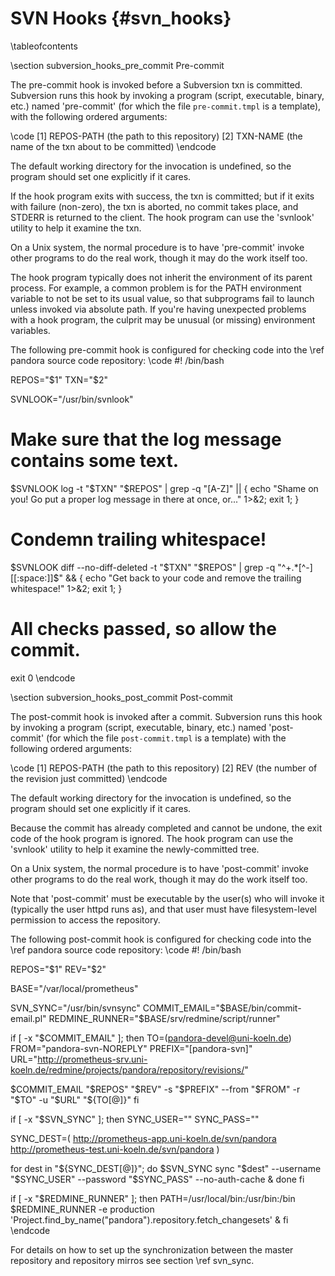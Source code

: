 SVN Hooks    {#svn_hooks}
=========

\tableofcontents

\section subversion_hooks_pre_commit Pre-commit

The pre-commit hook is invoked before a Subversion txn is
committed. Subversion runs this hook by invoking a program
(script, executable, binary, etc.) named 'pre-commit' (for which
the file `pre-commit.tmpl` is a template), with the following ordered arguments:

\code
[1] REPOS-PATH   (the path to this repository)
[2] TXN-NAME     (the name of the txn about to be committed)
\endcode

The default working directory for the invocation is undefined, so
the program should set one explicitly if it cares.

If the hook program exits with success, the txn is committed; but
if it exits with failure (non-zero), the txn is aborted, no commit
takes place, and STDERR is returned to the client.   The hook
program can use the 'svnlook' utility to help it examine the txn.

On a Unix system, the normal procedure is to have 'pre-commit'
invoke other programs to do the real work, though it may do the
work itself too.

The hook program typically does not inherit the environment of
its parent process.  For example, a common problem is for the
PATH environment variable to not be set to its usual value, so
that subprograms fail to launch unless invoked via absolute path.
If you're having unexpected problems with a hook program, the
culprit may be unusual (or missing) environment variables.

The following pre-commit hook is configured for checking code
into the \ref pandora source code repository:
\code
#! /bin/bash

REPOS="$1"
TXN="$2"

SVNLOOK="/usr/bin/svnlook"

# Make sure that the log message contains some text.
$SVNLOOK log -t "$TXN" "$REPOS" | grep -q "[A-Z]" || {
  echo "Shame on you! Go put a proper log message in there at once, or..." 1>&2;
  exit 1;
}

# Condemn trailing whitespace!
$SVNLOOK diff --no-diff-deleted -t "$TXN" "$REPOS" | grep -q "^+.*[^-][[:space:]]$" && {
  echo "Get back to your code and remove the trailing whitespace!" 1>&2;
  exit 1;
}

# All checks passed, so allow the commit.
exit 0
\endcode

\section subversion_hooks_post_commit Post-commit

The post-commit hook is invoked after a commit.  Subversion runs
this hook by invoking a program (script, executable, binary, etc.)
named 'post-commit' (for which the file `post-commit.tmpl` is a template) with the 
following ordered arguments:

\code
[1] REPOS-PATH   (the path to this repository)
[2] REV          (the number of the revision just committed)
\endcode

The default working directory for the invocation is undefined, so
the program should set one explicitly if it cares.

Because the commit has already completed and cannot be undone,
the exit code of the hook program is ignored.  The hook program
can use the 'svnlook' utility to help it examine the
newly-committed tree.

On a Unix system, the normal procedure is to have 'post-commit'
invoke other programs to do the real work, though it may do the
work itself too.

Note that 'post-commit' must be executable by the user(s) who will
invoke it (typically the user httpd runs as), and that user must
have filesystem-level permission to access the repository.

The following post-commit hook is configured for checking code
into the \ref pandora source code repository:
\code
#! /bin/bash

REPOS="$1"
REV="$2"

BASE="/var/local/prometheus"

SVN_SYNC="/usr/bin/svnsync"
COMMIT_EMAIL="$BASE/bin/commit-email.pl"
REDMINE_RUNNER="$BASE/srv/redmine/script/runner"

if [ -x "$COMMIT_EMAIL" ]; then
  TO=(pandora-devel@uni-koeln.de)
  FROM="pandora-svn-NOREPLY"
  PREFIX="[pandora-svn]"
  URL="http://prometheus-srv.uni-koeln.de/redmine/projects/pandora/repository/revisions/"

  $COMMIT_EMAIL "$REPOS" "$REV" -s "$PREFIX" --from "$FROM" -r "$TO" -u "$URL" "${TO[@]}"
fi

if [ -x "$SVN_SYNC" ]; then
  SYNC_USER="<user>"
  SYNC_PASS="<pass>"

  SYNC_DEST=(
    http://prometheus-app.uni-koeln.de/svn/pandora
    http://prometheus-test.uni-koeln.de/svn/pandora
  )

  for dest in "${SYNC_DEST[@]}"; do
    $SVN_SYNC sync "$dest" --username "$SYNC_USER" --password "$SYNC_PASS" --no-auth-cache &
  done
fi

if [ -x "$REDMINE_RUNNER" ]; then
  PATH=/usr/local/bin:/usr/bin:/bin $REDMINE_RUNNER -e production 'Project.find_by_name("pandora").repository.fetch_changesets' &
fi
\endcode

For details on how to set up the synchronization between the master repository and
repository mirros see section \ref svn_sync.